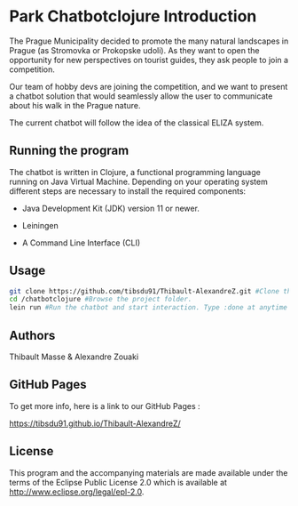 # Park Chatbotclojure Introduction

The Prague Municipality decided to promote the many natural landscapes in Prague (as
Stromovka or Prokopske udoli). As they want to open the opportunity for new perspectives on
tourist guides, they ask people to join a competition.

Our team of hobby devs are joining the competition, and we want to present a chatbot solution that would seamlessly allow the user to communicate about his walk in the Prague nature.

The current chatbot will follow the idea of the classical ELIZA system.

## Running the program

The chatbot is written in Clojure, a functional programming language running on Java Virtual Machine. Depending on your operating system different steps are necessary to install the required components:

* Java Development Kit (JDK) version 11 or newer.

* Leiningen

* A Command Line Interface (CLI)

## Usage

```sh
git clone https://github.com/tibsdu91/Thibault-AlexandreZ.git #Clone the github repository, request your Gituhub credentials.
cd /chatbotclojure #Browse the project folder.
lein run #Run the chatbot and start interaction. Type :done at anytime to quit the app.
```

## Authors

Thibault Masse & Alexandre Zouaki

## GitHub Pages
To get more info, here is a link to our GitHub Pages :

https://tibsdu91.github.io/Thibault-AlexandreZ/

## License


This program and the accompanying materials are made available under the
terms of the Eclipse Public License 2.0 which is available at
http://www.eclipse.org/legal/epl-2.0.
